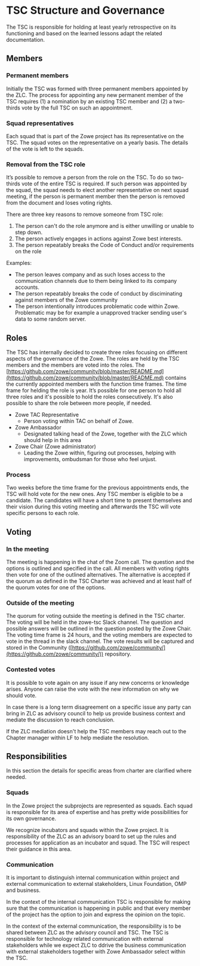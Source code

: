 # TSC Structure and Governance

The TSC is responsible for holding at least yearly retrospective on its functioning and based on the learned lessons adapt the related documentation. 

## Members

### Permanent members

Initially the TSC was formed with three permanent members appointed by the ZLC. The process for appointing any new permanent member of the TSC requires (1) a nomination by an existing TSC member and (2) a two-thirds vote by the full TSC on such an appointment.

### Squad representatives

Each squad that is part of the Zowe project has its representative on the TSC. The squad votes on the representative on a yearly basis. The details of the vote is left to the squads.

### Removal from the TSC role

It’s possible to remove a person from the role on the TSC. To do so two-thirds vote of the entire TSC is required. If such person was appointed by the squad, the squad needs to elect another representative on next squad meeting, if the person is permanent member then the person is removed from the document and loses voting rights.

There are three key reasons to remove someone from TSC role: 

1) The person can't do the role anymore and is either unwilling or unable to step down. 
2) The person actively engages in actions against Zowe best interests.
3) The person repeatably breaks the Code of Conduct and/or requirements on the role 

Examples:

- The person leaves company and as such loses access to the communication channels due to them being linked to its company accounts. 
- The person repeatably breaks the code of conduct by disciminating against members of the Zowe community
- The person intentionally introduces problematic code within Zowe. Problematic may be for example a unapproved tracker sending user's data to some random server. 

## Roles

The TSC has internally decided to create three roles focusing on different aspects of the governance of the Zowe. The roles are held by the TSC members and the members are voted into the roles. The [https://github.com/zowe/community/blob/master/README.md](https://github.com/zowe/community/blob/master/README.md) contains the currently appointed members with the function time frames. The time frame for helding the role is year. It’s possible for one person to hold all three roles and it's possible to hold the roles consecutively. It's also possible to share the role between more people, if needed. 


*   Zowe TAC Representative
    *   Person voting within TAC on behalf of Zowe. 
*   Zowe Ambassador
    *   Designated talking head of the Zowe, together with the ZLC which should help in this area
*   Zowe Chair (Zowe administrator)
    *   Leading the Zowe within, figuring out processes, helping with improvements, ombudsman for those who feel unjust. 


### Process

Two weeks before the time frame for the previous appointments ends, the TSC will hold vote for the new ones. Any TSC member is eligible to be a candidate. The candidates will have a short time to present themselves and their vision during this voting meeting and afterwards the TSC will vote specific persons to each role. 


## Voting


### In the meeting

The meeting is happening in the chat of the Zoom call. The question and the options is outlined and specified in the call. All members with voting rights then vote for one of the outlined alternatives. The alternative is accepted if the quorum as defined in the TSC Charter was achieved and at least half of the quorum votes for one of the options. 


### Outside of the meeting

The quorum for voting outside the meeting is defined in the TSC charter. The voting will be held in the zowe-tsc Slack channel. The question and possible answers will be outlined in the question posted by the Zowe Chair. The voting time frame is 24 hours, and the voting members are expected to vote in the thread in the slack channel. The vote results will be captured and stored in the Community ([https://github.com/zowe/community/](https://github.com/zowe/community/)) repository. 

### Contested votes

It is possible to vote again on any issue if any new concerns or knowledge arises. Anyone can raise the vote with the new information on why we should vote. 

In case there is a long term disagreement on a specific issue any party can bring in ZLC as advisory council to help us provide business context and mediate the discussion to reach conclusion. 

If the ZLC mediation doesn't help the TSC members may reach out to the Chapter manager within LF to help mediate the resolution. 

## Responsibilities

In this section the details for specific areas from charter are clarified where needed.

### Squads

In the Zowe project the subprojects are represented as squads. Each squad is responsible for its area of expertise and has pretty wide possibilities for its own governance. 

We recognize incubators and squads within the Zowe project. It is responsibility of the ZLC as an advisory board to set up the rules and processes for application as an incubator and squad. The TSC will respect their guidance in this area. 

### Communication

It is important to distinguish internal communication within project and external communication to external stakeholders, Linux Foundation, OMP and business. 

In the context of the internal communication TSC is responsible for making sure that the communication is happening in public and that every member of the project has the option to join and express the opinion on the topic. 

In the context of the external communication, the responsibility is to be shared between ZLC as the advisory council and TSC. The TSC is responsible for technology related communication with external stakeholders while we expect ZLC to ddrive the business communication with external stakeholders together with Zowe Ambassador select within the TSC. 